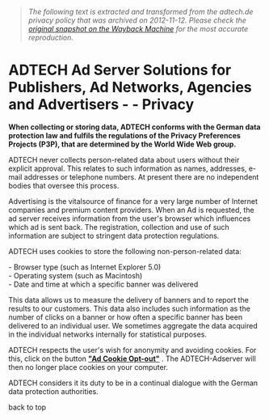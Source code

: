 > *The following text is extracted and transformed from the adtech.de privacy policy that was archived on 2012-11-12. Please check the [original snapshot on the Wayback Machine](https://web.archive.org/web/20121112032346id_/http%3A//www.adtech.com/privacy) for the most accurate reproduction.*

# ADTECH Ad Server Solutions for Publishers, Ad Networks, Agencies and Advertisers - - Privacy

  


**When collecting or storing data, ADTECH conforms with the German data protection law and fulfils the regulations of the Privacy Preferences Projects (P3P), that are determined by the World Wide Web group.**

[](http://adserver.adtech.de/setoptoutcookie/?page=http://glb.adtechus.com/setoptoutcookie/?page=http://adserverwc.adtechus.com/setoptoutcookie/?page=http://adserverec.adtechus.com/setoptoutcookie/?page=http://ad.us-ec.adtechus.com/setoptoutcookie/?page=http://www.adtech.info/cookieoptout-success/)

ADTECH never collects person-related data about users without their explicit approval. This relates to such information as names, addresses, e-mail addresses or telephone numbers. At present there are no independent bodies that oversee this process. 

Advertising is the vitalsource of finance for a very large number of Internet companies and premium content providers. When an Ad is requested, the ad server receives information from the user's browser which influences which ad is sent back. The registration, collection and use of such information are subject to stringent data protection regulations. 

ADTECH uses cookies to store the following non-person-related data: 

\- Browser type (such as Internet Explorer 5.0)  
\- Operating system (such as Macintosh)  
\- Date and time at which a specific banner was delivered

This data allows us to measure the delivery of banners and to report the results to our customers. This data also includes such information as the number of clicks on a banner or how often a specific banner has been delivered to an individual user. We sometimes aggregate the data acquired in the individual networks internally for statistical purposes. 

ADTECH respects the user's wish for anonymity and avoiding cookies. For this, click on the button [**"Ad Cookie Opt-out"**](http://adserver.adtech.de/setoptoutcookie/?page=http://glb.adtechus.com/setoptoutcookie/?page=http://adserverwc.adtechus.com/setoptoutcookie/?page=http://adserverec.adtechus.com/setoptoutcookie/?page=http://ad.us-ec.adtechus.com/setoptoutcookie/?page=http://www.adtech.info/cookieoptout-success/) . The ADTECH-Adserver will then no longer place cookies on your computer. 

[](http://adserver.adtech.de/setoptoutcookie/?page=http://glb.adtechus.com/setoptoutcookie/?page=http://adserverwc.adtechus.com/setoptoutcookie/?page=http://adserverec.adtechus.com/setoptoutcookie/?page=http://ad.us-ec.adtechus.com/setoptoutcookie/?page=http://www.adtech.info/cookieoptout-success/)

ADTECH considers it its duty to be in a continual dialogue with the German data protection authorities. 

back to top
